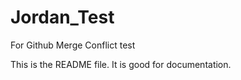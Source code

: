 # Jordan_Test
For Github Merge Conflict test 

This is the README file. It is good for documentation. 

